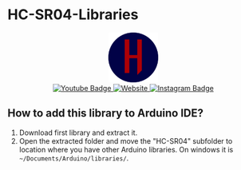 # HC-SR04-Libraries


<div id="header" align="center">
    <img src="https://github.com/halina20011/halina20011/blob/main/Halina-Circle.png" width="100"/>
    <div id="badges">
        <a href="https://www.youtube.com/channel/UCG0h6r6T1joRASO29JV9qMQ">
            <img src="https://img.shields.io/badge/YouTube-red?style=for-the-badge&logo=youtube&logoColor=white" alt="Youtube Badge"/>
        </a>
        <a href="https://halina-website.firebaseapp.com/">
            <img src="https://img.shields.io/badge/Website-lightgrey?style=for-the-badge" alt="Website"/>
        </a>
        <a href="https://www.instagram.com/mario.durakovic/">
            <img src="https://img.shields.io/badge/Instagram-blue?style=for-the-badge&logo=instagram&logoColor=white" alt="Instagram Badge"/>
        </a>
    </div>
</div>

## How to add this library to Arduino IDE?

1) Download first library and extract it.
2) Open the extracted folder and move the "HC-SR04" subfolder to location where you have other Arduino libraries. On windows it is ```~/Documents/Arduino/libraries/```.
